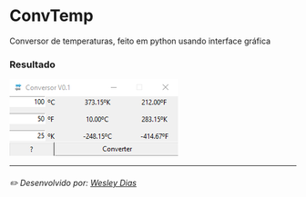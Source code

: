 # ConvTemp
Conversor de temperaturas, feito em python usando interface gráfica

### Resultado
![previa](https://raw.githubusercontent.com/WeDias/ConvTemp/master/Conversor/ignorar/convimg.png)

---
###### ✏️ Desenvolvido por: [*Wesley Dias*](https://github.com/WeDias)
